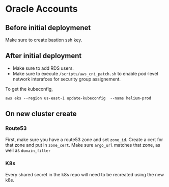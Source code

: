# Oracle Accounts

## Before initial deploymenet

Make sure to create bastion ssh key.

## After initial deployment

- Make sure to add RDS users.
- Make sure to execute `/scripts/aws_cni_patch.sh` to enable pod-level network interafces for security group assignement.


To get the kubeconfig,

```
aws eks --region us-east-1 update-kubeconfig  --name helium-prod
```

## On new cluster create

### Route53

First, make sure you have a route53 zone and set `zone_id`. Create a cert for that zone and put in `zone_cert`. Make sure `argo_url` matches that zone, as well as `domain_filter`

### K8s

Every shared secret in the k8s repo will need to be recreated using the new k8s.
